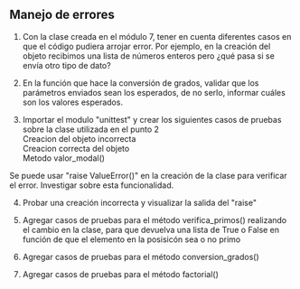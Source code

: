 ## Manejo de errores

1) Con la clase creada en el módulo 7, tener en cuenta diferentes casos en que el código pudiera arrojar error. Por ejemplo, en la creación del objeto recibimos una lista de números enteros pero ¿qué pasa si se envía otro tipo de dato?

2) En la función que hace la conversión de grados, validar que los parámetros enviados sean los esperados, de no serlo, informar cuáles son los valores esperados.

3) Importar el modulo "unittest" y crear los siguientes casos de pruebas sobre la clase utilizada en el punto 2<br>
Creacion del objeto incorrecta<br>
Creacion correcta del objeto<br>
Metodo valor_modal()<br>

Se puede usar "raise ValueError()" en la creación de la clase para verificar el error. Investigar sobre esta funcionalidad.

4) Probar una creación incorrecta y visualizar la salida del "raise"

6) Agregar casos de pruebas para el método verifica_primos() realizando el cambio en la clase, para que devuelva una lista de True o False en función de que el elemento en la posisicón sea o no primo

7) Agregar casos de pruebas para el método conversion_grados()

8) Agregar casos de pruebas para el método factorial()

